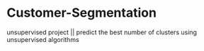# Customer-Segmentation
unsupervised project || predict the best number of clusters using unsupervised algorithms 
